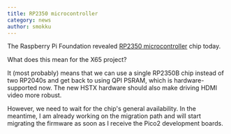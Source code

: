 ```yaml
---
title: RP2350 microcontroller
category: news
author: smokku
---
```


The Raspberry Pi Foundation revealed [RP2350 microcontroller][1] chip today.

What does this mean for the X65 project?

It (most probably) means that we can use a single RP2350B chip instead of two RP2040s
and get back to using QPI PSRAM, which is hardware-supported now.
The new HSTX hardware should also make driving HDMI video more robust.

However, we need to wait for the chip's general availability.
In the meantime, I am already working on the migration path
and will start migrating the firmware as soon as I receive the Pico2 development boards.

[1]: https://raspberrypi.com/products/rp2350/
